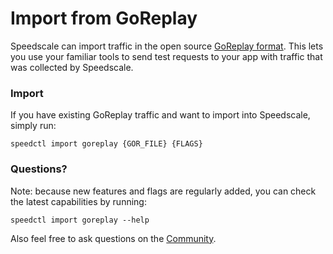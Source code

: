 # Import from GoReplay

Speedscale can import traffic in the open source [GoReplay format](https://github.com/buger/goreplay). This lets you use your familiar tools to send test requests to your app with traffic that was collected by Speedscale.

### Import

If you have existing GoReplay traffic and want to import into Speedscale, simply run:

```
speedctl import goreplay {GOR_FILE} {FLAGS}
```

### Questions?

Note: because new features and flags are regularly added, you can check the latest capabilities by running:

```
speedctl import goreplay --help
```

Also feel free to ask questions on the [Community](https://slack.speedscale.com).
